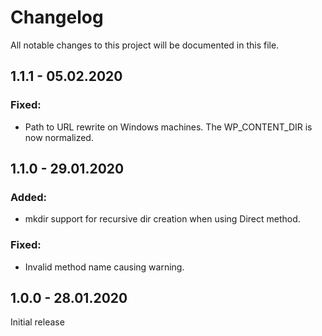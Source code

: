 # Changelog
All notable changes to this project will be documented in this file.

## 1.1.1 - 05.02.2020

### Fixed:
- Path to URL rewrite on Windows machines. The WP_CONTENT_DIR is now normalized.

## 1.1.0 - 29.01.2020

### Added:
- mkdir support for recursive dir creation when using Direct method.

### Fixed:
- Invalid method name causing warning.

## 1.0.0 - 28.01.2020

Initial release
